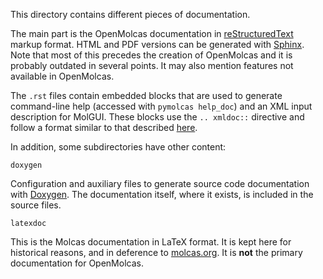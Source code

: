 This directory contains different pieces of documentation.

The main part is the OpenMolcas documentation in
[reStructuredText](http://docutils.sourceforge.net/rst.html) markup format.
HTML and PDF versions can be generated with
[Sphinx](http://www.sphinx-doc.org). Note that most of this precedes the
creation of OpenMolcas and it is probably outdated in several points. It may
also mention features not available in OpenMolcas.

The `.rst` files contain embedded blocks that are used to generate command-line
help (accessed with `pymolcas help_doc`) and an XML input description for
MolGUI. These blocks use the `.. xmldoc::` directive and follow a format
similar to that described
[here](https://gitlab.com/Molcas/OpenMolcas/wikis/Programming%20guide/Documentation).

In addition, some subdirectories have other content:

`doxygen`

Configuration and auxiliary files to generate source code documentation with
[Doxygen](http://www.doxygen.org/). The documentation itself, where it exists,
is included in the source files.

`latexdoc`

This is the Molcas documentation in LaTeX format. It is kept here for
historical reasons, and in deference to [molcas.org](http://www.molcas.org). It
is **not** the primary documentation for OpenMolcas.


